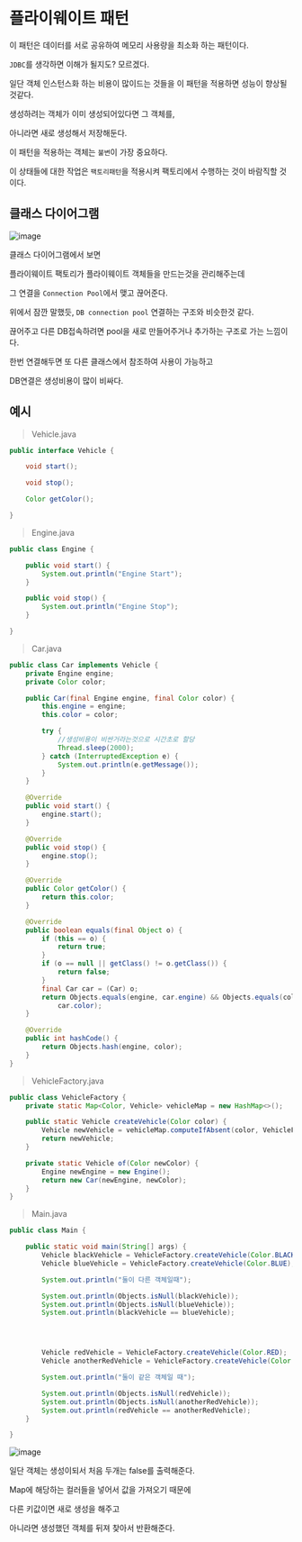 # 플라이웨이트 패턴

이 패턴은 데이터를 서로 공유하여 메모리 사용량을 최소화 하는 패턴이다.

`JDBC`를 생각하면 이해가 될지도? 모르겠다.

일단 객체 인스턴스화 하는 비용이 많이드는 것들을 이 패턴을 적용하면 성능이 향상될 것같다.

생성하려는 객체가 이미 생성되어있다면 그 객체를,

아니라면 새로 생성해서 저장해둔다.

이 패턴을 적용하는 객체는 `불변`이 가장 중요하다.

이 상태들에 대한 작업은 `팩토리패턴`을 적용시켜 팩토리에서 수행하는 것이 바람직할 것이다.

## 클래스 다이어그램

![image](https://user-images.githubusercontent.com/74235102/141067756-511c5878-d54b-4f1b-b798-c604714e18f1.png)

클래스 다이어그램에서 보면

플라이웨이트 팩토리가 플라이웨이트 객체들을 만드는것을 관리해주는데

그 연결을 `Connection Pool`에서 맺고 끊어준다.

위에서 잠깐 말했듯, `DB connection pool` 연결하는 구조와 비슷한것 같다.

끊어주고 다른 DB접속하려면 pool을 새로 만들어주거나 추가하는 구조로 가는 느낌이다.

한번 연결해두면 또 다른 클래스에서 참조하여 사용이 가능하고

DB연결은 생성비용이 많이 비싸다.

## 예시

> Vehicle.java

```java
public interface Vehicle {

    void start();

    void stop();

    Color getColor();

}
```

> Engine.java

```java
public class Engine {

    public void start() {
        System.out.println("Engine Start");
    }

    public void stop() {
        System.out.println("Engine Stop");
    }

}
```


> Car.java

```java
public class Car implements Vehicle {
    private Engine engine;
    private Color color;

    public Car(final Engine engine, final Color color) {
        this.engine = engine;
        this.color = color;

        try {
            //생성비용이 비싼거라는것으로 시간초로 할당
            Thread.sleep(2000);
        } catch (InterruptedException e) {
            System.out.println(e.getMessage());
        }
    }

    @Override
    public void start() {
        engine.start();
    }

    @Override
    public void stop() {
        engine.stop();
    }

    @Override
    public Color getColor() {
        return this.color;
    }

    @Override
    public boolean equals(final Object o) {
        if (this == o) {
            return true;
        }
        if (o == null || getClass() != o.getClass()) {
            return false;
        }
        final Car car = (Car) o;
        return Objects.equals(engine, car.engine) && Objects.equals(color,
            car.color);
    }

    @Override
    public int hashCode() {
        return Objects.hash(engine, color);
    }
}
```

> VehicleFactory.java

```java
public class VehicleFactory {
    private static Map<Color, Vehicle> vehicleMap = new HashMap<>();

    public static Vehicle createVehicle(Color color) {
        Vehicle newVehicle = vehicleMap.computeIfAbsent(color, VehicleFactory::of);
        return newVehicle;
    }

    private static Vehicle of(Color newColor) {
        Engine newEngine = new Engine();
        return new Car(newEngine, newColor);
    }
}
```

> Main.java

```java
public class Main {

    public static void main(String[] args) {
        Vehicle blackVehicle = VehicleFactory.createVehicle(Color.BLACK);
        Vehicle blueVehicle = VehicleFactory.createVehicle(Color.BLUE);

        System.out.println("둘이 다른 객체일때");

        System.out.println(Objects.isNull(blackVehicle));
        System.out.println(Objects.isNull(blueVehicle));
        System.out.println(blackVehicle == blueVehicle);




        Vehicle redVehicle = VehicleFactory.createVehicle(Color.RED);
        Vehicle anotherRedVehicle = VehicleFactory.createVehicle(Color.RED);

        System.out.println("둘이 같은 객체일 때");

        System.out.println(Objects.isNull(redVehicle));
        System.out.println(Objects.isNull(anotherRedVehicle));
        System.out.println(redVehicle == anotherRedVehicle);
    }

}
```
![image](https://user-images.githubusercontent.com/74235102/141074880-3abd589d-90d9-4913-82a2-73474a501009.png)

일단 객체는 생성이되서 처음 두개는 false를 출력해준다.

Map에 해당하는 컬러들을 넣어서 값을 가져오기 때문에

다른 키값이면 새로 생성을 해주고

아니라면 생성했던 객체를 뒤져 찾아서 반환해준다.